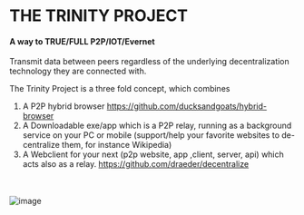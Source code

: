 # THE TRINITY PROJECT
#### A way to TRUE/FULL P2P/IOT/Evernet

Transmit data between peers regardless of the underlying decentralization technology they are connected with.

The Trinity Project is a three fold concept, which combines

1. A P2P hybrid browser https://github.com/ducksandgoats/hybrid-browser
2. A Downloadable exe/app which is a P2P relay, running as a background service on your PC or mobile (support/help your favorite websites to de-centralize them, for instance Wikipedia)
3. A Webclient for your next (p2p website, app ,client, server, api) which acts also as a relay. https://github.com/draeder/decentralize
<br><br><br>

![image](https://user-images.githubusercontent.com/67427045/162092440-eefdc914-c6cd-4a5e-afe5-eab41b17c089.png)

